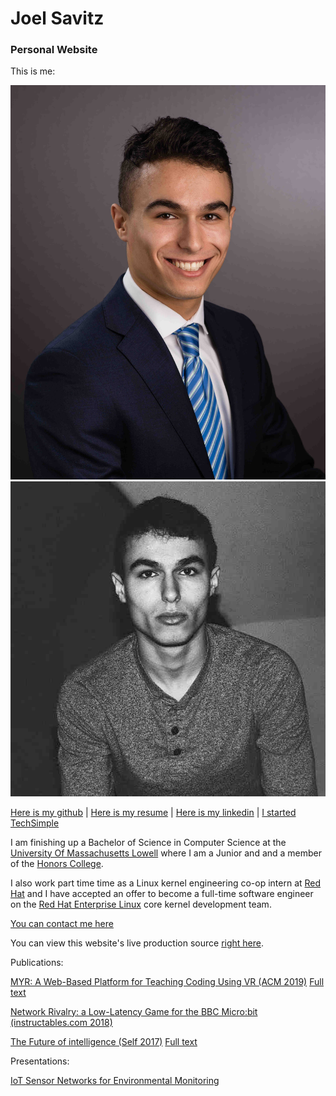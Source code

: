 # Joel Savitz
### Personal Website

This is me:

[![Joel in a suit](me25.jpg)](me.jpg)
[![Joel not in a suit](also_me25.jpg)](also_me.jpg)

[Here is my github](https://github.com/theyoyojo) | 
[Here is my resume](resume.pdf) |
[Here is my linkedin](https://www.linkedin.com/in/joelsavitz/) |
[I started TechSimple](http://techsimple.co)

I am finishing up a Bachelor of Science in Computer Science at the [University Of Massachusetts Lowell](https://uml.edu) where I am a Junior and and a member of the [Honors College](https://www.uml.edu/Honors/).

I also work part time time as a Linux kernel engineering co-op intern at [Red Hat](https://redhat.com) and I have accepted an offer to become a full-time software engineer on the [Red Hat Enterprise Linux](https://www.redhat.com/en/technologies/linux-platforms/enterprise-linux) core kernel development team.

[You can contact me here](mailto:joelsavitz@gmail.com)

You can view this website's live production source [right here](https://github.com/theyoyojo/joelsavitz.com).

Publications:

[MYR: A Web-Based Platform for Teaching Coding Using VR (ACM 2019)](https://dl.acm.org/citation.cfm?id=3287482) [Full text](berns_et_al.pdf)

[Network Rivalry: a Low-Latency Game for the BBC Micro:bit (instructables.com 2018)](https://www.instructables.com/id/Network-Rivalry-a-Low-Latency-Game-for-the-BBC-Mic/)

[The Future of intelligence (Self 2017)](ai.html) [Full text](the_future_of_intelligence.pdf)

Presentations:

[IoT Sensor Networks for Environmental Monitoring](https://devconfus2019.sched.com/event/RFCh/iot-sensor-networks-for-environmental-monitoring)

<script>
var links = document.links;
for (var i = 0, linksLength = links.length; i < linksLength; i++) {
    if (links[i].hostname != window.location.hostname) {
        links[i].target = '_blank';
    }
}
</script>

